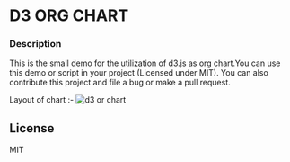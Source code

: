 # D3 ORG CHART

### Description
This is the small demo for the utilization of d3.js as org chart.You can use this demo or script in your project (Licensed under MIT). You can also contribute this project and file a bug or make a pull request.

Layout of chart :-
![d3 or chart](https://github.com/php-dedicated-developers/d3-org-chart.git)

License
----

MIT
